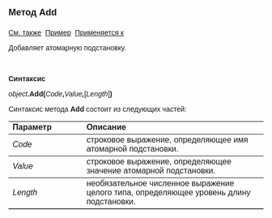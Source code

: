 ﻿<html>
<head>
<title>TemplateSubstitution\Add</title>
<style type="text/css">
.auto-style1 {
	text-decoration: underline;
}
</style>
</head>

<body>

<p><strong><font size="4" face="Arial">Метод Add<br>
<br>
</font></strong><font face="Arial"><span class="auto-style1">См. также</span>&nbsp;
<u>Пример</u>&nbsp; <a href="../TemplateSubstitution.html">Применяется к</a></font></p>

<p class="label"><font face="Arial">Добавляет атомарную подстановку.</font></p>

<p class="label">&nbsp;</p>

<p class="label"><font face="Arial"><b>Синтаксис</b></font></p>

<p><font face="Arial"><em>object</em><strong>.Add(</strong><em>Code</em><strong>,</strong><em>Value<strong>,</strong></em>[<em>Length</em>]<strong>)</strong></font></p>

<p><font face="Arial">Синтаксис метода <strong>Add </strong>состоит из следующих частей:</font></p>

<table border="1" cellPadding="5" cols="2" frame="below" rules="rows">
<TBODY>
  <tr vAlign="top">
    <td class="label" width="29%"><font face="Arial"><b>Параметр</b></font></td>
    <td class="label" width="71%"><font face="Arial"><strong>Описание</strong></font></td>
  </tr>
  <tr>
    <td width="29%"><font face="Arial"><em>Code</em></font></td>
    <td width="71%"><font face="Arial">строковое выражение, 
	определяющее имя атомарной подстановки.</font></td>
  </tr>
    <tr>
    <td width="29%"><em><font face="Arial">Value</font></em></td>
    <td width="71%"><font face="Arial">строковое выражение, определяющее 
	значение атомарной подстановки.</font></td>
    </tr>
  <tr>
    <td width="29%"><font face="Arial"><em>Length</em></font></td>
    <td width="71%"><font face="Arial">необязательное численное 
	выражение целого типа, определяющее уровень длину подстановки.</font></td>
  </tr>
</table>
</body>
</html>
